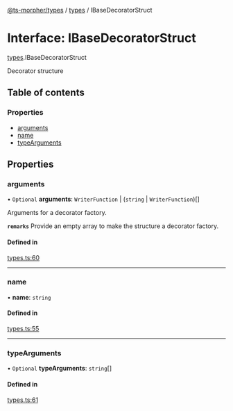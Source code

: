 [@ts-morpher/types](../README.md) / [types](../modules/types.md) / IBaseDecoratorStruct

# Interface: IBaseDecoratorStruct

[types](../modules/types.md).IBaseDecoratorStruct

Decorator structure

## Table of contents

### Properties

- [arguments](types.IBaseDecoratorStruct.md#arguments)
- [name](types.IBaseDecoratorStruct.md#name)
- [typeArguments](types.IBaseDecoratorStruct.md#typearguments)

## Properties

### arguments

• `Optional` **arguments**: `WriterFunction` \| (`string` \| `WriterFunction`)[]

Arguments for a decorator factory.

**`remarks`** Provide an empty array to make the structure a decorator factory.

#### Defined in

[types.ts:60](https://github.com/linbudu599/morpher/blob/25ef250/packages/types/src/types.ts#L60)

___

### name

• **name**: `string`

#### Defined in

[types.ts:55](https://github.com/linbudu599/morpher/blob/25ef250/packages/types/src/types.ts#L55)

___

### typeArguments

• `Optional` **typeArguments**: `string`[]

#### Defined in

[types.ts:61](https://github.com/linbudu599/morpher/blob/25ef250/packages/types/src/types.ts#L61)

